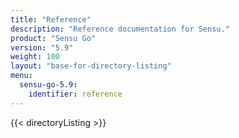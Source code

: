 ```yaml
---
title: "Reference"
description: "Reference documentation for Sensu."
product: "Sensu Go"
version: "5.9"
weight: 100
layout: "base-for-directory-listing"
menu:
  sensu-go-5.9:
    identifier: reference
---
```


{{< directoryListing >}}
